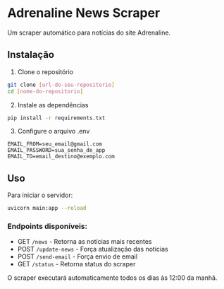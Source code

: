 # Adrenaline News Scraper

Um scraper automático para notícias do site Adrenaline.

## Instalação

1. Clone o repositório
```bash
git clone [url-do-seu-repositorio]
cd [nome-do-repositorio]
```

2. Instale as dependências
```bash
pip install -r requirements.txt
```

3. Configure o arquivo .env
```
EMAIL_FROM=seu_email@gmail.com
EMAIL_PASSWORD=sua_senha_de_app
EMAIL_TO=email_destino@exemplo.com
```

## Uso

Para iniciar o servidor:
```bash
uvicorn main:app --reload
```

### Endpoints disponíveis:

- GET `/news` - Retorna as notícias mais recentes
- POST `/update-news` - Força atualização das notícias
- POST `/send-email` - Força envio de email
- GET `/status` - Retorna status do scraper

O scraper executará automaticamente todos os dias às 12:00 da manhã.
